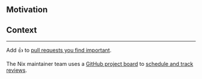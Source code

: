 <!--

IMPORTANT

Nix is a non-trivial project, so for your contribution to be successful,
it really is important to follow the contributing guidelines:

https://github.com/NixOS/nix/blob/master/CONTRIBUTING.md

Even if you've contributed to open source before, take a moment to read it,
so you understand the process and the expectations.

- what information to include in commit messages
- proper attribution
- volunteering contributions effectively
- how to get help and our review process.

PR stuck in review? We have two Nix team meetings per week online that are open for everyone in a jitsi conference:

- https://calendar.google.com/calendar/u/0/embed?src=b9o52fobqjak8oq8lfkhg3t0qg@group.calendar.google.com

-->

## Motivation

<!-- Briefly explain what the change is about and why it is desirable. -->

## Context

<!-- Provide context. Reference open issues if available. -->

<!-- Non-trivial change: Briefly outline the implementation strategy. -->

<!-- Invasive change: Discuss alternative designs or approaches you considered. -->

<!-- Large change: Provide instructions to reviewers how to read the diff. -->

---

Add :+1: to [pull requests you find important](https://github.com/NixOS/nix/pulls?q=is%3Aopen+sort%3Areactions-%2B1-desc).

The Nix maintainer team uses a [GitHub project board](https://github.com/orgs/NixOS/projects/19) to [schedule and track reviews](https://github.com/NixOS/nix/tree/master/maintainers#project-board-protocol). 
